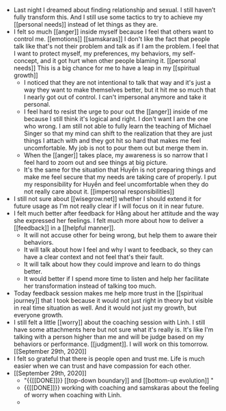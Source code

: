 - Last night I dreamed about finding relationship and sexual. I still haven’t fully transform this. And I still use some tactics to try to achieve my [[personal needs]] instead of let things as they are.
- I felt so much [[anger]] inside myself because I feel that others want to control me. [[emotions]] [[samskaras]] I don't like the fact that people talk like that's not their problem and talk as if I am the problem. I feel that I want to protect myself, my preferences, my behaviors, my self-concept, and it got hurt when other people blaming it. [[personal needs]] This is a big chance for me to have a leap in my [[spiritual growth]]
    - I noticed that they are not intentional to talk that way and it's just a way they want to make themselves better, but it hit me so much that I nearly got out of control. I can't impersonal anymore and take it personal.
    - I feel hard to resist the urge to pour out the [[anger]] inside of me because I still think it's logical and right. I don't want I am the one who wrong. I am still not able to fully learn the teaching of Michael Singer so that my mind can shift to the realization that they are just things I attach with and they got hit so hard that makes me feel uncomfortable. My job is not to pour them out but merge them in.
    - When the [[anger]] takes place, my awareness is so narrow that I feel hard to zoom out and see things at big picture. 
    - It's the same for the situation that Huyền is not preparing things and make me feel secure that my needs are taking care of properly. I put my responsibility for Huyền and feel uncomfortable when they do not really care about it. [[impersonal responsibilities]]
- I still not sure about [[wisegrow.net]] whether I should extend it for future usage as I'm not really clear if I will focus on it in near future.
- I felt much better after feedback for Hằng about her attitude and the way she expressed her feelings. I felt much more about how to deliver a [[feedback]] in a [[helpful manner]].
    - It will not accuse other for being wrong, but help them to aware their behaviors.
    - It will talk about how I feel and why I want to feedback, so they can have a clear context and not feel that's their fault.
    - It will talk about how they could improve and learn to do things better.
    - It would better if I spend more time to listen and help her facilitate her transformation instead of talking too much.
- Today feedback session makes me help more trust in the [[spiritual journey]] that I took because it would not just right in theory but visible in real time situation as well. And it would not just my growth, but everyone growth.
- I still felt a little [[worry]] about the coaching session with Linh. I still have some attachments here but not sure what it's really is. It's like I'm talking with a person higher than me and will be judge based on my behaviors or performance. [[judgment]]. I will work on this tomorrow. [[September 29th, 2020]]
- I felt so grateful that there is people open and trust me. Life is much easier when we can trust and have compassion for each other.
- [[September 29th, 2020]]
    - "{{[[DONE]]}} [[top-down boundary]] and [[bottom-up evolution]] "
    - {{[[DONE]]}} working with coaching and samskaras about the feeling of worry when coaching with Linh.
    - 
